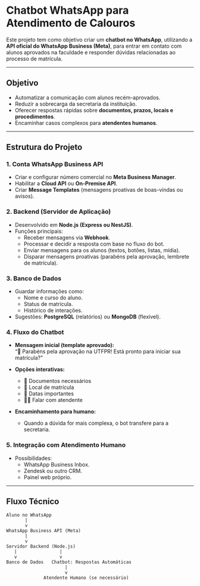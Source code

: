 #  Chatbot WhatsApp para Atendimento de Calouros

Este projeto tem como objetivo criar um **chatbot no WhatsApp**, utilizando a **API oficial do WhatsApp Business (Meta)**, para entrar em contato com alunos aprovados na faculdade e responder dúvidas relacionadas ao processo de matrícula.

---

## Objetivo
- Automatizar a comunicação com alunos recém-aprovados.  
- Reduzir a sobrecarga da secretaria da instituição.  
- Oferecer respostas rápidas sobre **documentos, prazos, locais e procedimentos**.  
- Encaminhar casos complexos para **atendentes humanos**.  

---

##  Estrutura do Projeto

### 1. Conta WhatsApp Business API
- Criar e configurar número comercial no **Meta Business Manager**.  
- Habilitar a **Cloud API** ou **On-Premise API**.  
- Criar **Message Templates** (mensagens proativas de boas-vindas ou avisos).  

### 2. Backend (Servidor de Aplicação)
- Desenvolvido em **Node.js (Express ou NestJS)**.  
- Funções principais:
  - Receber mensagens via **Webhook**.  
  - Processar e decidir a resposta com base no fluxo do bot.  
  - Enviar mensagens para os alunos (textos, botões, listas, mídia).  
  - Disparar mensagens proativas (parabéns pela aprovação, lembrete de matrícula).  

### 3. Banco de Dados
- Guardar informações como:
  - Nome e curso do aluno.  
  - Status de matrícula.  
  - Histórico de interações.  
- Sugestões: **PostgreSQL** (relatórios) ou **MongoDB** (flexível).  

### 4. Fluxo do Chatbot
- **Mensagem inicial (template aprovado):**  
  “🎉 Parabéns pela aprovação na UTFPR! Está pronto para iniciar sua matrícula?”  

- **Opções interativas:**  
  - 📑 Documentos necessários  
  - 📍 Local de matrícula  
  - 📆 Datas importantes  
  - 👩‍💻 Falar com atendente  

- **Encaminhamento para humano:**  
  - Quando a dúvida for mais complexa, o bot transfere para a secretaria.  

### 5. Integração com Atendimento Humano
- Possibilidades:
  - WhatsApp Business Inbox.  
  - Zendesk ou outro CRM.  
  - Painel web próprio.  

---

## Fluxo Técnico
```
Aluno no WhatsApp
       |
       v
WhatsApp Business API (Meta)
       |
       v
Servidor Backend (Node.js)
   |                |
   v                v
Banco de Dados   Chatbot: Respostas Automáticas
                      |
                      v
              Atendente Humano (se necessário)
```

